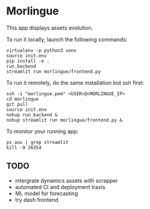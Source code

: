 # Morlingue

This app displays assets evolution.

To run it locally, launch the following commands:
```
virtualenv -p python3 venv
source init.env
pip install -e .
run_backend
streamlit run morlingue/frontend.py
```
To run it remotely, do the same installation but ssh first:
```
ssh -i "morlingue.pem" <USER>@<MORLINGUE_IP>
cd morlingue
git pull
source init.env
nohup run_backend &
nohup streamlit run morlingue/frontend.py &
```
To monitor your running app:
```
ps aux | grep streamlit
kill -9 26354
```

## TODO

- intergrate dynamics assets with scrapper
- automated CI and deployment travis
- ML model for forecasting
- try dash frontend